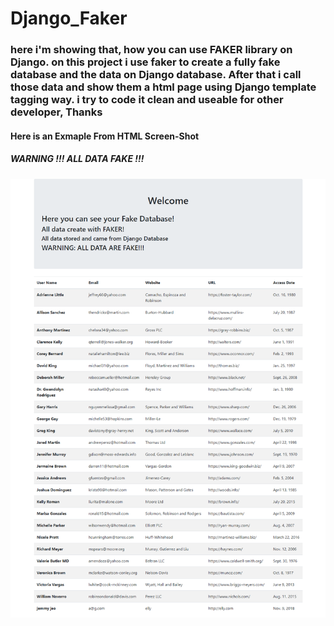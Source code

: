 # Django_Faker
### here i'm showing that, how you can use FAKER library on Django. on this project i use faker to create a fully fake database and the data on Django database. After that i call those data and show them a html page using Django template tagging way. i try to code it clean and useable for other developer, Thanks

#### Here is an Exmaple From HTML Screen-Shot 
##### WARNING !!! ALL DATA FAKE !!!

<img src='Screen_Shot.png'>
